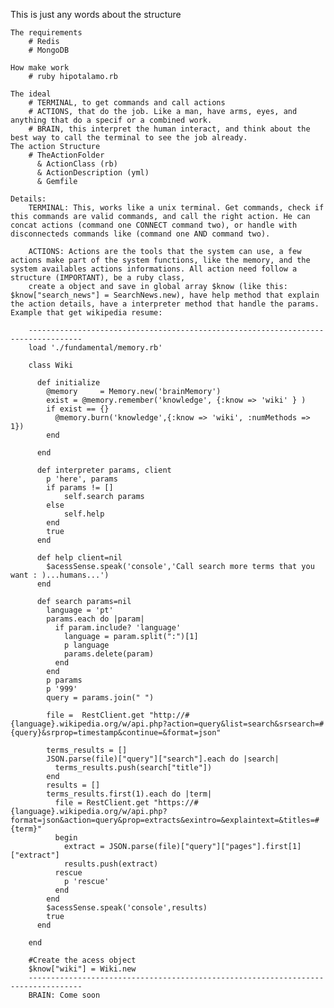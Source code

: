 This is just any words about the structure



	The requirements
		# Redis
		# MongoDB

	How make work
		# ruby hipotalamo.rb

	The ideal
		# TERMINAL, to get commands and call actions
		# ACTIONS, that do the job. Like a man, have arms, eyes, and anything that do a specif or a combined work.
		# BRAIN, this interpret the human interact, and think about the best way to call the terminal to see the job already.
	The action Structure
		# TheActionFolder
		  & ActionClass (rb)
		  & ActionDescription (yml)
		  & Gemfile

	Details:
		TERMINAL: This, works like a unix terminal. Get commands, check if this commands are valid commands, and call the right action. He can concat actions (command one CONNECT command two), or handle with disconnecteds commands like (command one AND command two).

		ACTIONS: Actions are the tools that the system can use, a few actions make part of the system functions, like the memory, and the system availables actions informations. All action need follow a structure (IMPORTANT), be a ruby class,
		create a object and save in global array $know (like this: $know["search_news"] = SearchNews.new), have help method that explain the action details, have a interpreter method that handle the params. Example that get wikipedia resume:
			
		----------------------------------------------------------------------------------
		load './fundamental/memory.rb'

		class Wiki

		  def initialize
		    @memory     = Memory.new('brainMemory')
		    exist = @memory.remember('knowledge', {:know => 'wiki' } )
		    if exist == {}
		      @memory.burn('knowledge',{:know => 'wiki', :numMethods => 1})
		    end

		  end

		  def interpreter params, client
		    p 'here', params
		    if params != []
		        self.search params
		    else
		        self.help
		    end
		    true
		  end

		  def help client=nil
		    $acessSense.speak('console','Call search more terms that you want : )...humans...')
		  end

		  def search params=nil
		    language = 'pt'
		    params.each do |param|
		      if param.include? 'language'
		        language = param.split(":")[1]
		        p language
		        params.delete(param)
		      end
		    end
		    p params
		    p '999'
		    query = params.join(" ")

		    file =  RestClient.get "http://#{language}.wikipedia.org/w/api.php?action=query&list=search&srsearch=#{query}&srprop=timestamp&continue=&format=json"

		    terms_results = []
		    JSON.parse(file)["query"]["search"].each do |search|
		      terms_results.push(search["title"])
		    end
		    results = []
		    terms_results.first(1).each do |term|
		      file = RestClient.get "https://#{language}.wikipedia.org/w/api.php?format=json&action=query&prop=extracts&exintro=&explaintext=&titles=#{term}"
		      begin 
		        extract = JSON.parse(file)["query"]["pages"].first[1]["extract"]
		        results.push(extract)
		      rescue
		        p 'rescue'
		      end
		    end
		    $acessSense.speak('console',results)
		    true
		  end
		    
		end

		#Create the acess object
		$know["wiki"] = Wiki.new
		----------------------------------------------------------------------------------
		BRAIN: Come soon









